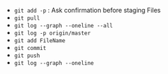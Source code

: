 - `git add -p` : Ask confirmation before staging Files
- `git pull`
- `git log --graph --oneline --all`
- `git log -p origin/master`
- `git add FileName`
- `git commit`
- `git push`
- `git log --graph --oneline`
